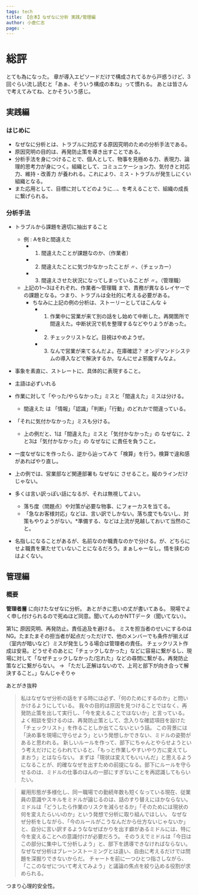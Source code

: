 ```yaml
---
tags: tech
title: 【合本】なぜなに分析 実践/管理編
author: 小倉仁志
page: -
---
```


# 総評

とても為になった。
章が導入エピソードだけで構成されてるから戸惑うけど、3回ぐらい流し読むと「あぁ、そういう構成の本ね」って慣れる。
あとは皆さんで考えてみてね、とかそういう感じ。

## 実践編

### はじめに
- なぜなに分析とは、トラブルに対応する原因究明のための分析手法である。
- 原因究明の目的は、再発防止策を導き出すことである。
- 分析手法を身につけることで、個人として、物事を見極める力、表現力、論理的思考力が身につく。組織として、コミュニケーション力、気付きと対応力、維持・改善力 が養われる。これにより、ミス・トラブルが発生しにくい組織となる。
- また応用として、目標に対してどのように…、を考えることで、組織の成長に繋げられる。

### 分析手法
- トラブルから課題を適切に抽出すること
  - 例 : AをBと間違えた
    - 1. 間違えたことが課題なのか、（作業者）
    - 2. 間違えたことに気づかなかったことが 〃、（チェッカー）
    - 3. 間違えさせた状況になってしまっていることが 〃。（管理職）
  - 上記の1～3はそれぞれ、作業者～管理職 まで、責務が異なるレイヤーでの課題となる。つまり、トラブルは全社的に考える必要がある。
    - ちなみに上記の例の分析は、ストーリーとしてはこんな ↓
      - 1. 作業中に営業が来て別の話をし始めて中断した。再開箇所で間違えた。中断状況で机を整理するなどやりようがあった。
      - 2. チェックリストなど。目視はやめようぜ。
      - 3. なんで営業が来てるんだよ。在庫確認？ オンデマンドシステムの導入などで解決するか。なんにせよ邪魔すんなよ。

- 事象を素直に、ストレートに、具体的に表現すること。
- 主語は必ずいれる
- 作業に対して「やった/やらなかった」ミスと「間違えた」ミスは分ける。
  - 間違えた は 「情報」「認識」「判断」「行動」のどれかで間違っている。
- 「それに気付かなかった」ミスも分ける。
  - 上の例だと、1は「間違えた」ミスと「気付かなかった」の なぜなに、2と3は「気付かなかった」の なぜなに に責任を負うこと。
- 一度なぜなにを作ったら、逆から辿ってみて「検算」を行う。検算で違和感があればやり直し。

- 上の例では、営業部など関連部署も なぜなに させること。縦のラインだけじゃない。
  
- 多くは言い訳っぽい話になるが、それは無視してよい。
  - 落ち度（問題点）や対策が必要な物事、にフォーカスを当てる。
  - 「急なお客様対応」などは、言い訳でしかない。落ち度でもないし、対策もやりようがない。*準備する、などは上流が見越しておいて当然のこと。
- 名指しになることがあるが、名前なのか職責なのかで分ける。が、どちらにせよ職責を果たせていないことになるだろう。まぁしゃーなし。情を挟むのはよくない。

## 管理編

### 概要

**管理者層** に向けたなぜなに分析。
あとがきに思いの丈が書いてある。
現場でよく申し付けられるので死ぬほど同意。聞いてんのかNTTデータ（聞いてない）。

第1に 原因究明、再発防止。責任追及を避ける。
ミスを担当者のせいにするのはNG。たまたまその担当者が起点だっただけで、他のメンバーでも条件が揃えば（室内が暗いなど）ミスが発生しうる場合は管理者の責任。
チェックリスト作成は安易。どうせそのあとに「チェックしなかった」などに容易に繋がるし、現場に対して「なぜチェックしなかった/忘れた」などの尋問に繋がる。再発防止策などに繋がらない。
→ 「ただし正解はないので、上司と部下が向き合って解決すること。」なんじゃそりゃ

あとがき抜粋

>私はなぜなぜ分析の話をする時には必ず、「何のためにするのか」と問いかけるようにしている。
>我々の目的は原因を見つけることではなく、再発防止策を出して実行し、「今を変えることではないか」と言っている。
>よく相談を受けるのは、再発防止策として、念入りな確認項目を設けた「チェックリスト」を作ることしか出てこないという話。
>この背景には「決め事を現場に守らせよう」という発想しかできない、ミドルの姿勢があると思われる。
>新しいルールを作って、部下にちゃんとやらせようという考えだけにとらわれていると、「もっと作業しやすいやり方に変えてしまおう」とはならない。
>まずは「現状は変えてもいいんだ」と思えるようになることが、的確ななぜを出すための前提になる。部下にルールを守らせるのは、ミドルの仕事のほんの一部にすぎないことを再認識してもらいたい。

>雇用形態が多様化し、同一職場での勤続年数も短くなっている現在、従業員の意識やスキルをミドルが論じるのは、話のすり替えにほかならない。
>ミドルは「どうしたら作業のリスクを減らせるか」「そのためには現状の何を変えたらいいのか」という発想で分析に取り組んでほしい。
>なぜなぜ分析をしながら、「今のルールがこうなんだから仕方ないじゃないか」と、自分に言い訳するようななぜばかりを出す癖があるミドルには、特に今を変えることへの意識付けが必要だろう。
>そのうえでミドルは「今日はこの部分に集中して分析しよう」と、部下を誘導できなければならない。なぜなぜ分析はブレーンストーミングとは違い、自由に考えるだけでは問題を深掘りできないからだ。
>チャートを前に一つひとつ指さしながら、「ここのなぜについて考えてみよう」と議論の焦点を絞り込める役割が求められる。

つまり心理的安全性。
